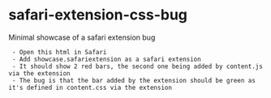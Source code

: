 # safari-extension-css-bug
Minimal showcase of a safari extension bug

     - Open this html in Safari
     - Add showcase.safariextension as a safari extension
     - It should show 2 red bars, the second one being added by content.js via the extension
     - The bug is that the bar added by the extension should be green as it's defined in content.css via the extension
